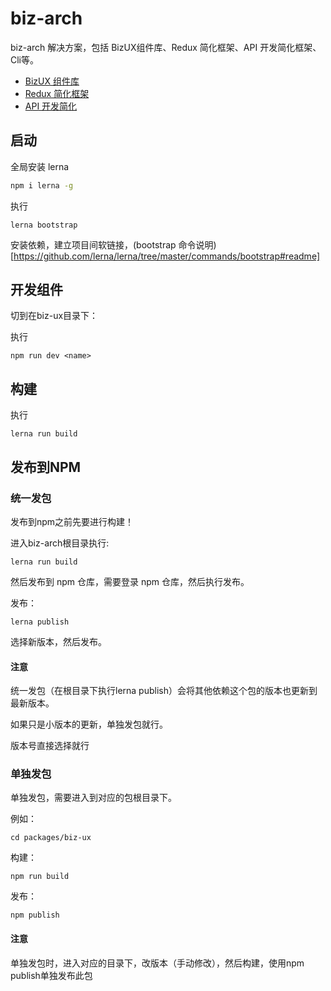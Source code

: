 # biz-arch

biz-arch 解决方案，包括 BizUX组件库、Redux 简化框架、API 开发简化框架、Cli等。

- [BizUX 组件库](http://biz-ui.58corp.com/)
- [Redux 简化框架](http://biz-ui.58corp.com/#/%E6%8A%80%E6%9C%AF%E6%96%87%E7%AB%A0?id=section-reudx-%E5%BC%80%E5%8F%91%E7%AE%80%E5%8C%96%E5%AE%9E%E8%B7%B5)
- [API 开发简化](http://biz-ui.58corp.com/#/%E6%8A%80%E6%9C%AF%E6%96%87%E7%AB%A0?id=section-%E6%9E%81%E7%AE%80%E7%9A%84-form-%E8%A1%A8%E5%8D%95%E6%96%B9%E6%A1%88)

## 启动

全局安装 lerna

```bash
npm i lerna -g
```

执行

```
lerna bootstrap
```

安装依赖，建立项目间软链接，(bootstrap 命令说明)[https://github.com/lerna/lerna/tree/master/commands/bootstrap#readme]

## 开发组件

切到在biz-ux目录下：

执行

```
npm run dev <name>
```

## 构建

执行

```
lerna run build 
```

## 发布到NPM

### 统一发包

发布到npm之前先要进行构建！

进入biz-arch根目录执行:
```
lerna run build
```

然后发布到 npm 仓库，需要登录 npm 仓库，然后执行发布。

发布：

```
lerna publish
```

选择新版本，然后发布。

#### ️注意

统一发包（在根目录下执行lerna publish）会将其他依赖这个包的版本也更新到最新版本。

如果只是小版本的更新，单独发包就行。

版本号直接选择就行


### 单独发包

单独发包，需要进入到对应的包根目录下。

例如：

```
cd packages/biz-ux
```

构建：

```
npm run build 
```

发布：

```
npm publish
```

#### ️注意

单独发包时，进入对应的目录下，改版本（手动修改），然后构建，使用npm publish单独发布此包
